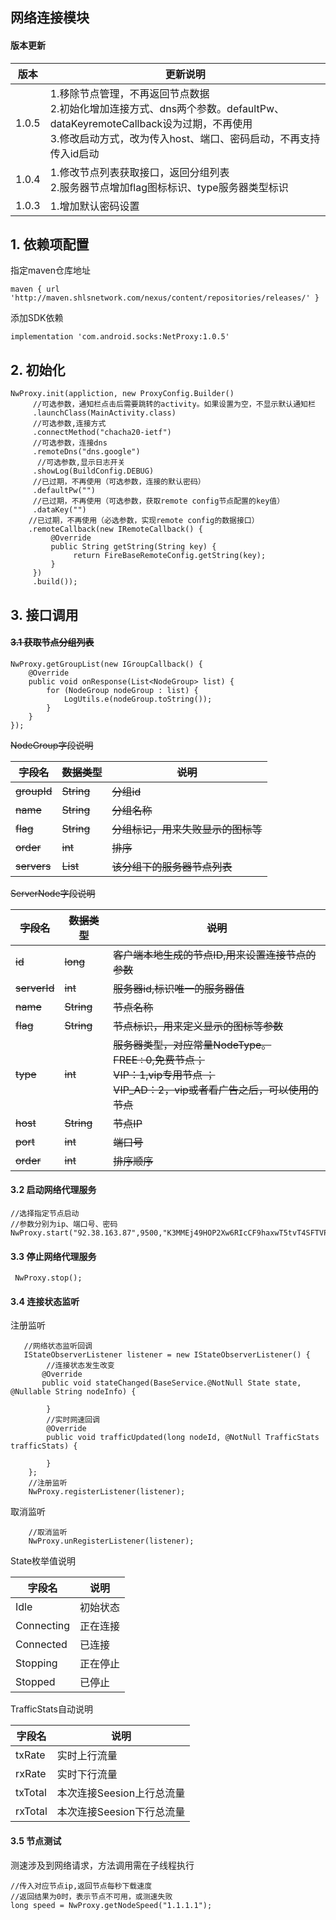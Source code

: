 ## 网络连接模块

#### 版本更新

| 版本  | 更新说明                      |
| ------- | ------------------------- |
| 1.0.5  | 1.移除节点管理，不再返回节点数据<br>2.初始化增加连接方式、dns两个参数。defaultPw、dataKeyremoteCallback设为过期，不再使用<br>3.修改启动方式，改为传入host、端口、密码启动，不再支持传入id启动        |
| 1.0.4  | 1.修改节点列表获取接口，返回分组列表<br>2.服务器节点增加flag图标标识、type服务器类型标识          |
| 1.0.3  | 1.增加默认密码设置            |

##  1. 依赖项配置

指定maven仓库地址

```
maven { url 'http://maven.shlsnetwork.com/nexus/content/repositories/releases/' }
```

添加SDK依赖
```
implementation 'com.android.socks:NetProxy:1.0.5'
```



## 2. 初始化

    NwProxy.init(appliction, new ProxyConfig.Builder()
         //可选参数，通知栏点击后需要跳转的activity。如果设置为空，不显示默认通知栏
         .launchClass(MainActivity.class)
         //可选参数,连接方式
         .connectMethod("chacha20-ietf")
         //可选参数，连接dns
         .remoteDns("dns.google")
          //可选参数,显示日志开关
         .showLog(BuildConfig.DEBUG)
         //已过期，不再使用（可选参数，连接的默认密码）
         .defaultPw("")
         //已过期，不再使用（可选参数，获取remote config节点配置的key值）
         .dataKey("")
        //已过期，不再使用（必选参数，实现remote config的数据接口）
        .remoteCallback(new IRemoteCallback() {
             @Override
             public String getString(String key) {
                  return FireBaseRemoteConfig.getString(key);
             }
         })
         .build());

## 3. 接口调用
#### ~~3.1 获取节点分组列表~~

    NwProxy.getGroupList(new IGroupCallback() {
        @Override
        public void onResponse(List<NodeGroup> list) {
            for (NodeGroup nodeGroup : list) {
                LogUtils.e(nodeGroup.toString());
            }
        }
    });

~~NodeGroup字段说明~~

| ~~字段名~~  | ~~数据类型~~         | ~~说明~~                           |
| ----------- | -------------------- | ---------------------------------- |
| ~~groupId~~ | ~~String~~           | ~~分组id~~                         |
| ~~name~~    | ~~String~~           | ~~分组名称~~                       |
| ~~flag~~    | ~~String~~           | ~~分组标记，用来失败显示的图标等~~ |
| ~~order~~   | ~~int~~              | ~~排序~~                           |
| ~~servers~~ | ~~List<ServerNode>~~ | ~~该分组下的服务器节点列表~~       |

~~ServerNode字段说明~~

| ~~字段名~~ | ~~数据类型~~ | ~~说明~~    |
| ------ | ------- | -------------- |
| ~~id~~  | ~~long~~ | ~~客户端本地生成的节点ID,用来设置连接节点的参数~~         |
|~~serverId~~     | ~~int~~ | ~~服务器id,标识唯一的服务器值~~         |
| ~~name~~  | ~~String~~ | ~~节点名称~~         |
| ~~flag~~  | ~~String~~ | ~~节点标识，用来定义显示的图标等参数~~         |
| ~~type~~  | ~~int~~ |~~服务器类型，对应常量NodeType。<br>   FREE : 0,免费节点；<br>       VIP：1,vip专用节点 ；<br>VIP_AD：2，vip或者看广告之后，可以使用的节点~~            |
| ~~host~~  | ~~String~~ | ~~节点IP~~         |
| ~~port~~  | ~~int~~ | ~~端口号~~         |
| ~~order~~  | ~~int~~ | ~~排序顺序~~         |


#### 3.2 启动网络代理服务

```
//选择指定节点启动
//参数分别为ip、端口号、密码
NwProxy.start("92.38.163.87",9500,"K3MMEj49HOP2Xw6RIcCF9haxwT5tvT4SFTVPZFYEQsg=");
```

#### 3.3 停止网络代理服务

```
 NwProxy.stop();
```

#### 3.4 连接状态监听
注册监听

       //网络状态监听回调
       IStateObserverListener listener = new IStateObserverListener() {
       		//连接状态发生改变
           @Override
           public void stateChanged(BaseService.@NotNull State state, @Nullable String nodeInfo) {
    			
            }
    		//实时网速回调
            @Override
            public void trafficUpdated(long nodeId, @NotNull TrafficStats trafficStats) {
    			
            }
        };
        //注册监听
        NwProxy.registerListener(listener);


取消监听   
```
    //取消监听
    NwProxy.unRegisterListener(listener);
```
State枚举值说明

| 字段名 | 说明        |
| ------  | -------------- |
| Idle      | 初始状态             |
| Connecting      | 正在连接             |
| Connected      | 已连接             |
| Stopping      | 正在停止             |
| Stopped      | 已停止             |

TrafficStats自动说明

| 字段名  | 说明                      |
| ------- | ------------------------- |
| txRate  | 实时上行流量              |
| rxRate  | 实时下行流量              |
| txTotal | 本次连接Seesion上行总流量 |
| rxTotal | 本次连接Seesion下行总流量 |

#### 3.5 节点测试

测速涉及到网络请求，方法调用需在子线程执行

```
//传入对应节点ip,返回节点每秒下载速度
//返回结果为0时，表示节点不可用，或测速失败
long speed = NwProxy.getNodeSpeed("1.1.1.1");
```

